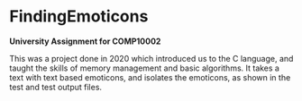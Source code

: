 # FindingEmoticons
**University Assignment for COMP10002**

This was a project done in 2020 which introduced us to the C language, and taught the skills of memory management 
and basic algorithms. It takes a text with text based emoticons, and isolates the emoticons, as shown in the 
test and test output files. 
